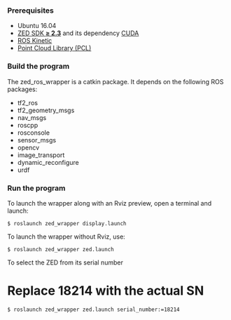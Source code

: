 ### Prerequisites

- Ubuntu 16.04
- [ZED SDK **≥ 2.3**](https://www.stereolabs.com/developers/) and its dependency [CUDA](https://developer.nvidia.com/cuda-downloads)
- [ROS Kinetic](http://wiki.ros.org/kinetic/Installation/Ubuntu)
- [Point Cloud Library (PCL)](https://github.com/PointCloudLibrary/pcl)

### Build the program

The zed_ros_wrapper is a catkin package. It depends on the following ROS packages:

   - tf2_ros
   - tf2_geometry_msgs
   - nav_msgs
   - roscpp
   - rosconsole
   - sensor_msgs
   - opencv
   - image_transport
   - dynamic_reconfigure
   - urdf

### Run the program

To launch the wrapper along with an Rviz preview, open a terminal and launch:

    $ roslaunch zed_wrapper display.launch 


To launch the wrapper without Rviz, use:

    $ roslaunch zed_wrapper zed.launch

 To select the ZED from its serial number
 
 # Replace 18214 with the actual SN

    $ roslaunch zed_wrapper zed.launch serial_number:=18214 

